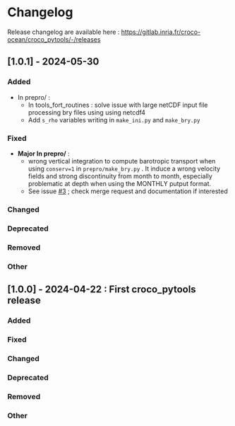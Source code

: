 # Changelog

Release changelog are available here : https://gitlab.inria.fr/croco-ocean/croco_pytools/-/releases

## [1.0.1] - 2024-05-30

### Added
- In prepro/ :
  - In tools_fort_routines : solve issue with large netCDF input file processing bry files using using netcdf4
  - Add `s_rho` variables writing in `make_ini.py` and `make_bry.py`

### Fixed
- **Major In prepro/** : 
  - wrong vertical integration to compute barotropic transport when using `conserv=1` in `prepro/make_bry.py` . It induce a wrong velocity fields and strong discontinuity from month to month, especially problematic at depth when using the MONTHLY putput format.
  - See issue [#3](https://gitlab.inria.fr/croco-ocean/croco_pytools/-/issues/3) ;
check merge request and documentation if interested

### Changed

### Deprecated

### Removed

### Other


## [1.0.0] - 2024-04-22 : First croco_pytools release
### Added

### Fixed

### Changed

### Deprecated

### Removed

### Other
